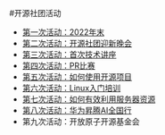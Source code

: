 #开源社团活动
* [第一次活动：2022年末](./active1/README.md)
* [第二次活动：开源社团迎新晚会](./active2/README.md)
* [第三次活动：首次技术讲座](./active3/README.md)
* [第四次活动：PR比赛](./active4/README.md)
* [第五次活动：如何使用开源项目](./active5/README.md)
* [第六次活动：Linux入门培训](./active6/README.md)
* [第七次活动：如何有效利用服务器资源](./active7/README.md)
* [第八次活动：华为昇腾AI全国行](./active8/README.md)
* 第九次活动：开放原子开源基金会

